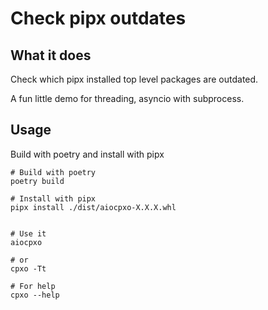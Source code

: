 # Check pipx outdates

## What it does
Check which pipx installed top level packages are outdated.

A fun little demo for  threading, asyncio with subprocess.


## Usage

Build with poetry and install with pipx
```
# Build with poetry
poetry build

# Install with pipx
pipx install ./dist/aiocpxo-X.X.X.whl


# Use it
aiocpxo

# or
cpxo -Tt

# For help
cpxo --help
```
